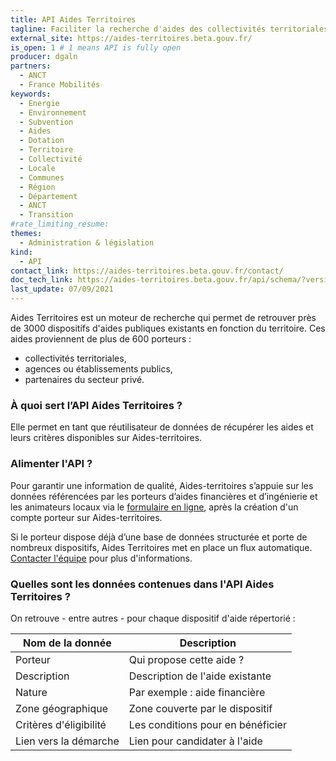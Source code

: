 ```yaml
---
title: API Aides Territoires
tagline: Faciliter la recherche d'aides des collectivités territoriales et de leurs partenaires locaux
external_site: https://aides-territoires.beta.gouv.fr/
is_open: 1 # 1 means API is fully open
producer: dgaln
partners:
  - ANCT
  - France Mobilités
keywords:
  - Energie
  - Environnement
  - Subvention
  - Aides
  - Dotation
  - Territoire
  - Collectivité
  - Locale
  - Communes
  - Région
  - Département
  - ANCT
  - Transition
#rate_limiting_resume:
themes:
  - Administration & législation
kind:
  - API
contact_link: https://aides-territoires.beta.gouv.fr/contact/
doc_tech_link: https://aides-territoires.beta.gouv.fr/api/schema/?version=1.3
last_update: 07/09/2021
---
```


Aides Territoires est un moteur de recherche qui permet de retrouver près de 3000 dispositifs d'aides publiques existants en fonction du territoire. Ces aides proviennent de plus de 600 porteurs :

- collectivités territoriales,
- agences ou établissements publics,
- partenaires du secteur privé.

### À quoi sert l’API Aides Territoires ?

Elle permet en tant que réutilisateur de données de récupérer les aides et leurs critères disponibles sur Aides-territoires.

### Alimenter l'API ?

Pour garantir une information de qualité, Aides-territoires s’appuie sur les données référencées par les porteurs d’aides financières et d’ingénierie et les animateurs locaux via le [formulaire en ligne](https://aides-territoires.beta.gouv.fr/aides/publications), après la création d'un compte porteur sur Aides-territoires.

Si le porteur dispose déjà d’une base de données structurée et porte de nombreux dispositifs, Aides Territoires met en place un flux automatique.
[Contacter l'équipe](mailto:aides-territoires@beta.gouv.fr) pour plus d'informations.

### Quelles sont les données contenues dans l'API Aides Territoires ?

On retrouve - entre autres - pour chaque dispositif d'aide répertorié :

| Nom de la donnée       | Description                       |
| ---------------------- | --------------------------------- |
| Porteur                | Qui propose cette aide ?          |
| Description            | Description de l'aide existante   |
| Nature                 | Par exemple : aide financière     |
| Zone géographique      | Zone couverte par le dispositif   |
| Critères d'éligibilité | Les conditions pour en bénéficier |
| Lien vers la démarche  | Lien pour candidater à l'aide     |
